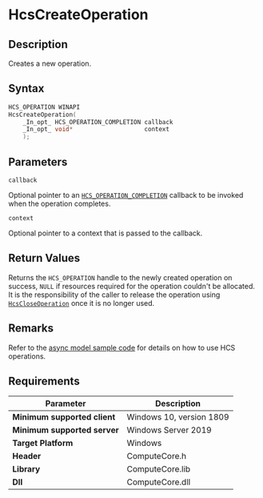 # HcsCreateOperation

## Description

Creates a new operation.

## Syntax

```cpp
HCS_OPERATION WINAPI
HcsCreateOperation(
    _In_opt_ HCS_OPERATION_COMPLETION callback
    _In_opt_ void*                    context
    );
```

## Parameters

`callback`

Optional pointer to an [`HCS_OPERATION_COMPLETION`](./HCS_OPERATION_COMPLETION.md) callback to be invoked when the operation completes.

`context`

Optional pointer to a context that is passed to the callback.

## Return Values

Returns the `HCS_OPERATION` handle to the newly created operation on success, `NULL` if resources required for the operation couldn't be allocated. It is the responsibility of the caller to release the operation using [`HcsCloseOperation`](./HcsCloseOperation.md) once it is no longer used.

## Remarks

Refer to the [async model sample code](./AsyncModelSample.md) for details on how to use HCS operations.

## Requirements

|Parameter|Description|
|---|---|
| **Minimum supported client** | Windows 10, version 1809 |
| **Minimum supported server** | Windows Server 2019 |
| **Target Platform** | Windows |
| **Header** | ComputeCore.h |
| **Library** | ComputeCore.lib |
| **Dll** | ComputeCore.dll |